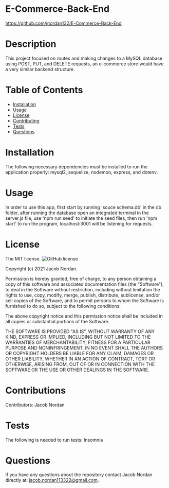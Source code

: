 # E-Commerce-Back-End
https://github.com/jnordan132/E-Commerce-Back-End
# Description
This project focused on routes and making changes to a MySQL database using POST, PUT, and DELETE requests, an e-commerce store would have a very similar backend structure. 
# Table of Contents 
* [Installation](#installation)
* [Usage](#usage)
* [License](#license)
* [Contributing](#contributions)
* [Tests](#tests)
* [Questions](#questions)
# Installation
The following necessary dependencies must be installed to run the application properly: mysql2, sequelize, nodemon, express, and dotenv.
# Usage
In order to use this app, first start by running 'souce schema.db' in the db folder, after running the database open an integrated terminal in the server.js file, use 'npm run seed' to initiate the seed files, then run 'npm start' to run the program, localhost:3001 will be listening for requests.
# License
The MIT license. 
![GitHub license](https://img.shields.io/badge/license-MIT-blue.svg)
        
Copyright (c) 2021 Jacob Nordan.
        
Permission is hereby granted, free of charge, to any person obtaining a copy of this software and associated
documentation files (the "Software"), to deal in the Software without restriction, including without limitation
the rights to use, copy, modify, merge, publish, distribute, sublicense, and/or sell copies of the Software, and
to permit persons to whom the Software is furnished to do so, subject to the following conditions:

The above copyright notice and this permission notice shall be included in all copies or substantial portions
of the Software.

THE SOFTWARE IS PROVIDED "AS IS", WITHOUT WARRANTY OF ANY KIND, EXPRESS OR IMPLIED, INCLUDING BUT NOT LIMITED TO 
THE WARRANTIES OF MERCHANTABILITY, FITNESS FOR A PARTICULAR PURPOSE AND NONINFRINGEMENT. IN NO EVENT SHALL THE 
AUTHORS OR COPYRIGHT HOLDERS BE LIABLE FOR ANY CLAIM, DAMAGES OR OTHER LIABILITY, WHETHER IN AN ACTION OF CONTRACT,
TORT OR OTHERWISE, ARISING FROM, OUT OF OR IN CONNECTION WITH THE SOFTWARE OR THE USE OR OTHER DEALINGS IN THE SOFTWARE.
# Contributions
​Contributors: Jacob Nordan
# Tests
The following is needed to run tests: Insomnia
# Questions
If you have any questions about the repository contact Jacob Nordan directly at: jacob.nordan113322@gmail.com.